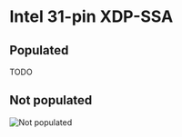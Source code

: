 # Intel 31-pin XDP-SSA
## Populated
TODO
## Not populated
![Not populated](https://github.com/Necrosys/x86-JTAG-Information/blob/master/Connector/XDP/XDP-SSA_NP.jpg)
